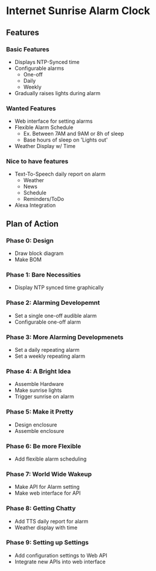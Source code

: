 # Internet Sunrise Alarm Clock
## Features
### Basic Features
* Displays NTP-Synced time
* Configurable alarms
    * One-off
    * Daily
    * Weekly
* Gradually raises lights during alarm

### Wanted Features
* Web interface for setting alarms
* Flexible Alarm Schedule
    * Ex. Between 7AM and 9AM or 8h of sleep
    * Base hours of sleep on 'Lights out'
* Weather Display w/ Time

### Nice to have features
* Text-To-Speech daily report on alarm
    * Weather
    * News
    * Schedule
    * Reminders/ToDo
* Alexa Integration

## Plan of Action
### Phase 0: Design
* Draw block diagram
* Make BOM

### Phase 1: Bare Necessities
* Display NTP synced time graphically

### Phase 2: Alarming Developemnt
* Set a single one-off audible alarm
* Configurable one-off alarm

### Phase 3: More Alarming Developmenets
* Set a daily repeating alarm
* Set a weekly repeating alarm

### Phase 4: A Bright Idea
* Assemble Hardware
* Make sunrise lights
* Trigger sunrise on alarm

### Phase 5: Make it Pretty
* Design enclosure
* Assemble enclosure

### Phase 6: Be more Flexible
* Add flexible alarm scheduling

### Phase 7: World Wide Wakeup
* Make API for Alarm setting
* Make web interface for API

### Phase 8: Getting Chatty
* Add TTS daily report for alarm
* Weather display with time

### Phase 9: Setting up Settings
* Add configuration settings to Web API
* Integrate new APIs into web interface
